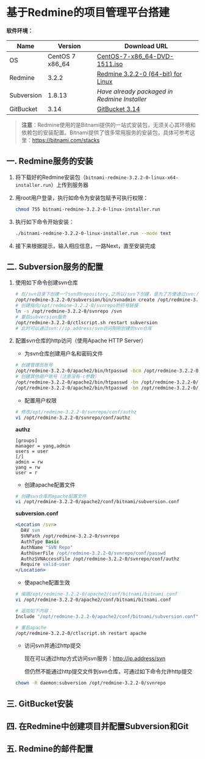 基于Redmine的项目管理平台搭建
===========================

**软件环境：**

| Name         | Version         | Download URL                                 |
|--------------|-----------------|----------------------------------------------|
| OS           | CentOS 7 x86_64 | [CentOS-7-x86_64-DVD-1511.iso][1]            |
| Redmine      | 3.2.2           | [Redmine 3.2.2-0 (64-bit) for Linux][2]      |
| Subversion   | 1.8.13          | *Have already packaged in Redmine Installer* |
| GitBucket    | 3.14            | [GitBucket 3.14][3]                          |

[1]: http://isoredirect.centos.org/centos/7/isos/x86_64/CentOS-7-x86_64-DVD-1511.iso "CentOS-7-x86_64-DVD-1511.iso"
[2]: https://bitnami.com/stack/redmine/installer "Redmine 3.2.2-0 (64-bit) for Linux"
[3]: https://github.com/gitbucket/gitbucket/releases/tag/3.14 "GitBucket 3.14"

> **注意**：Redmine使用的是Bitnami提供的一站式安装包，无须关心其环境和依赖包的安装配置。Bitnami提供了很多常用服务的安装包，具体可参考这里：https://bitnami.com/stacks

一. Redmine服务的安装
--------------------

1. 将下载好的Redmine安装包（`bitnami-redmine-3.2.2-0-linux-x64-installer.run`）上传到服务器

2. 用root用户登录，执行如命令为安装包赋予可执行权限：

   ```bash
   chmod 755 bitnami-redmine-3.2.2-0-linux-installer.run
   ```

3. 执行如下命令开始安装：

   ```bash
   ./bitnami-redmine-3.2.2-0-linux-installer.run --mode text
   ```

4. 接下来根据提示，输入相应信息，一路Next，直至安装完成

二. Subversion服务的配置
-----------------------

1. 使用如下命令创建svn仓库

   ```bash
   # 在/svn目录下创建一个svn的repository,之所以/svn下创建，是为了方便通过svn://ip.address/svn访问svn仓库
   /opt/redmine-3.2.2-0/subversion/bin/svnadmin create /opt/redmine-3.2.2-0/svnrepo
   # 创建指向/opt/redmine-3.2.2-0/svnrepo的符号链接
   ln -s /opt/redmine-3.2.2-0/svnrepo /svn
   # 重启subversion服务
   /opt/redmine-3.2.2-0/ctlscript.sh restart subversion
   # 此时可以通过svn://ip.address/svn访问刚刚创建的svn仓库
   ```

2. 配置svn仓库的http访问（使用Apache HTTP Server）

   - 为svn仓库创建用户名和密码文件

    ```bash
    # 创建管理员账号
    /opt/redmine-3.2.2-0/apache2/bin/htpasswd -bcm /opt/redmine-3.2.2-0/svnrepo/conf/passwd admin *****
    # 创建其他用户账号（注意没有-c参数）
    /opt/redmine-3.2.2-0/apache2/bin/htpasswd -bm /opt/redmine-3.2.2-0/svnrepo/conf/passwd yang ****
    /opt/redmine-3.2.2-0/apache2/bin/htpasswd -bm /opt/redmine-3.2.2-0/svnrepo/conf/passwd user ****
    ```

   - 配置用户权限

    ```bash
    # 修改/opt/redmine-3.2.2-0/svnrepo/conf/authz
    vi /opt/redmine-3.2.2-0/svnrepo/conf/authz
    ```

    **authz**
    ```
    [groups]
    manager = yang,admin
    users = user
    [/]
    admin = rw
    yang = rw
    user = r
    ```

   - 创建apache配置文件

    ```bash
    # 创建svn仓库的apache配置文件
    vi /opt/redmine-3.2.2-0/apache2/conf/bitnami/subversion.conf
    ```

    **subversion.conf**
    ```apache
    <Location /svn>
      DAV svn
      SVNPath /opt/redmine-3.2.2-0/svnrepo
      AuthType Basic
      AuthName "SVN Repo"
      AuthUserFile /opt/redmine-3.2.2-0/svnrepo/conf/passwd
      AuthzSVNAccessFile /opt/redmine-3.2.2-0/svnrepo/conf/authz
      Require valid-user
    </Location>
    ```

   - 使apache配置生效

    ```bash
    # 编辑/opt/redmine-3.2.2-0/apache2/conf/bitnami/bitnami.conf
    vi /opt/redmine-3.2.2-0/apache2/conf/bitnami/bitnami.conf
    ```

    ```apache
    # 追加如下内容：
    Include "/opt/redmine-3.2.2-0/apache2/conf/bitnami/subversion.conf"
    ```

    ```apache
    # 重启apache
    /opt/redmine-3.2.2-0/ctlscript.sh restart apache
    ```

   - 访问svn并通过http提交

     现在可以通过http方式访问svn服务：http://ip.address/svn

     但仍然不能通过http提交文件到svn仓库，可通过如下命令允许http提交

    ```bash
    chown -R daemon:subversion /opt/redmine-3.2.2-0/svnrepo
    ```

三. GitBucket安装
-----------------



四. 在Redmine中创建项目并配置Subversion和Git
------------------------------------------



五. Redmine的邮件配置
--------------------

